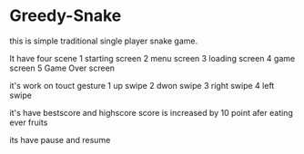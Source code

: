 # Greedy-Snake
this is simple traditional single player snake game.

It have four scene 
1 starting screen
2 menu screen
3 loading screen
4 game screen
5 Game Over screen

it's work on touct gesture
1 up swipe
2 dwon swipe
3 right swipe
4 left swipe

it's have bestscore and highscore
score is increased by 10 point afer eating ever fruits 


its have pause and resume 


